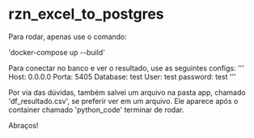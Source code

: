 # rzn_excel_to_postgres

Para rodar, apenas use o comando: 

'docker-compose up --build'

Para conectar no banco e ver o resultado, use as seguintes configs:
'''
Host: 0.0.0.0
Porta: 5405
Database: test
User: test
password: test
'''

Por via das dúvidas, também salvei um arquivo na pasta app, chamado 'df_resultado.csv', se preferir ver em um arquivo. Ele aparece após o container chamado 'python_code' terminar de rodar.

Abraços!
